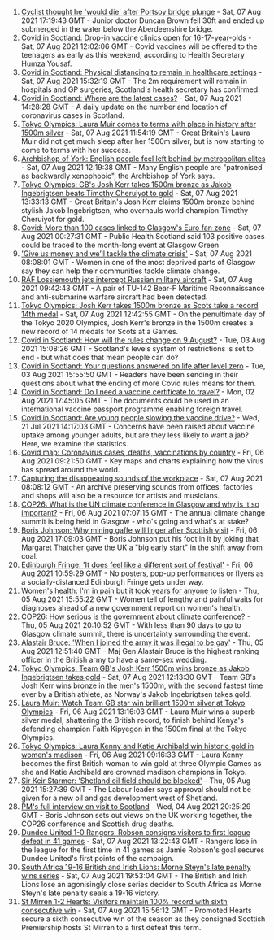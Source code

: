 1. [Cyclist thought he 'would die' after Portsoy bridge plunge](https://www.bbc.co.uk/news/uk-scotland-north-east-orkney-shetland-58129268) - Sat, 07 Aug 2021 17:19:43 GMT - Junior doctor Duncan Brown fell 30ft and ended up submerged in the water below the Aberdeenshire bridge.
2. [Covid in Scotland: Drop-in vaccine clinics open for 16-17-year-olds](https://www.bbc.co.uk/news/uk-scotland-58128523) - Sat, 07 Aug 2021 12:02:06 GMT - Covid vaccines will be offered to the teenagers as early as this weekend, according to Health Secretary Humza Yousaf.
3. [Covid in Scotland: Physical distancing to remain in healthcare settings](https://www.bbc.co.uk/news/uk-scotland-58130484) - Sat, 07 Aug 2021 15:32:19 GMT - The 2m requirement will remain in hospitals and GP surgeries, Scotland's health secretary has confirmed.
4. [Covid in Scotland: Where are the latest cases?](https://www.bbc.co.uk/news/uk-scotland-53511877) - Sat, 07 Aug 2021 14:28:28 GMT - A daily update on the number and location of coronavirus cases in Scotland.
5. [Tokyo Olympics: Laura Muir comes to terms with place in history after 1500m silver](https://www.bbc.co.uk/sport/olympics/58128808) - Sat, 07 Aug 2021 11:54:19 GMT - Great Britain's Laura Muir did not get much sleep after her 1500m silver, but is now starting to come to terms with her success.
6. [Archbishop of York: English people feel left behind by metropolitan elites](https://www.bbc.co.uk/news/uk-58127256) - Sat, 07 Aug 2021 12:19:38 GMT - Many English people are "patronised as backwardly xenophobic", the Archbishop of York says.
7. [Tokyo Olympics: GB's Josh Kerr takes 1500m bronze as Jakob Ingebrigtsen beats Timothy Cheruiyot to gold](https://www.bbc.co.uk/sport/olympics/58129524) - Sat, 07 Aug 2021 13:33:13 GMT - Great Britain's Josh Kerr claims 1500m bronze behind stylish Jakob Ingebrigtsen, who overhauls world champion Timothy Cheruiyot for gold.
8. [Covid: More than 100 cases linked to Glasgow's Euro fan zone](https://www.bbc.co.uk/news/uk-scotland-glasgow-west-58118134) - Sat, 07 Aug 2021 00:27:31 GMT - Public Health Scotland said 103 positive cases could be traced to the month-long event at Glasgow Green
9. ['Give us money and we’ll tackle the climate crisis'](https://www.bbc.co.uk/news/uk-scotland-58102100) - Sat, 07 Aug 2021 08:08:01 GMT - Women in one of the most deprived parts of Glasgow say they can help their communities tackle climate change.
10. [RAF Lossiemouth jets intercept Russian military aircraft](https://www.bbc.co.uk/news/uk-scotland-north-east-orkney-shetland-58116631) - Sat, 07 Aug 2021 09:42:43 GMT - A pair of TU-142 Bear-F Maritime Reconnaissance and anti-submarine warfare aircraft had been detected.
11. [Tokyo Olympics: Josh Kerr takes 1500m bronze as Scots take a record 14th medal](https://www.bbc.co.uk/sport/olympics/58127470) - Sat, 07 Aug 2021 12:42:55 GMT - On the penultimate day of the Tokyo 2020 Olympics, Josh Kerr's bronze in the 1500m creates a new record of 14 medals for Scots at a Games.
12. [Covid in Scotland: How will the rules change on 9 August?](https://www.bbc.co.uk/news/uk-scotland-53166816) - Tue, 03 Aug 2021 15:08:26 GMT - Scotland's levels system of restrictions is set to end - but what does that mean people can do?
13. [Covid in Scotland: Your questions answered on life after level zero](https://www.bbc.co.uk/news/uk-scotland-58071989) - Tue, 03 Aug 2021 15:55:50 GMT - Readers have been sending in their questions about what the ending of more Covid rules means for them.
14. [Covid in Scotland: Do I need a vaccine certificate to travel?](https://www.bbc.co.uk/news/uk-scotland-57519070) - Mon, 02 Aug 2021 17:45:05 GMT - The documents could be used in an international vaccine passport programme enabling foreign travel.
15. [Covid in Scotland: Are young people slowing the vaccine drive?](https://www.bbc.co.uk/news/uk-scotland-57915106) - Wed, 21 Jul 2021 14:17:03 GMT - Concerns have been raised about vaccine uptake among younger adults, but are they less likely to want a jab? Here, we examine the statistics.
16. [Covid map: Coronavirus cases, deaths, vaccinations by country](https://www.bbc.co.uk/news/world-51235105) - Fri, 06 Aug 2021 09:21:50 GMT - Key maps and charts explaining how the virus has spread around the world.
17. [Capturing the disappearing sounds of the workplace](https://www.bbc.co.uk/news/uk-scotland-tayside-central-58056235) - Sat, 07 Aug 2021 08:08:12 GMT - An archive preserving sounds from offices, factories and shops will also be a resource for artists and musicians.
18. [COP26: What is the UN climate conference in Glasgow and why is it so important?](https://www.bbc.co.uk/news/science-environment-56901261) - Fri, 06 Aug 2021 07:07:15 GMT - The annual climate change summit is being held in Glasgow - who's going and what's at stake?
19. [Boris Johnson: Why mining gaffe will linger after Scottish visit](https://www.bbc.co.uk/news/uk-scotland-58117514) - Fri, 06 Aug 2021 17:09:03 GMT - Boris Johnson put his foot in it by joking that Margaret Thatcher gave the UK a "big early start" in the shift away from coal.
20. [Edinburgh Fringe: 'It does feel like a different sort of festival'](https://www.bbc.co.uk/news/uk-scotland-edinburgh-east-fife-58114299) - Fri, 06 Aug 2021 10:59:29 GMT - No posters, pop-up performances or flyers as a socially-distanced Edinburgh Fringe gets under way.
21. [Women's health: I'm in pain but it took years for anyone to listen](https://www.bbc.co.uk/news/uk-scotland-58101414) - Thu, 05 Aug 2021 15:55:22 GMT - Women tell of lengthy and painful waits for diagnoses ahead of a new government report on women's health.
22. [COP26: How serious is the government about climate conference?](https://www.bbc.co.uk/news/uk-politics-58107010) - Thu, 05 Aug 2021 20:10:52 GMT - With less than 90 days to go to Glasgow climate summit, there is uncertainty surrounding the event.
23. [Alastair Bruce: 'When I joined the army it was illegal to be gay'](https://www.bbc.co.uk/news/uk-scotland-edinburgh-east-fife-58081185) - Thu, 05 Aug 2021 12:51:40 GMT - Maj Gen Alastair Bruce is the highest ranking officer in the British army to have a same-sex wedding.
24. [Tokyo Olympics: Team GB's Josh Kerr 1500m wins bronze as Jakob Ingebrigtsen takes gold](https://www.bbc.co.uk/sport/av/olympics/58128309) - Sat, 07 Aug 2021 12:13:30 GMT - Team GB's Josh Kerr wins bronze in the men's 1500m, with the second fastest time ever by a British athlete, as Norway's Jakob Ingebrigtsen takes gold.
25. [Laura Muir: Watch Team GB star win brilliant 1500m silver at Tokyo Olympics](https://www.bbc.co.uk/sport/av/olympics/58119293) - Fri, 06 Aug 2021 13:16:03 GMT - Laura Muir wins a superb silver medal, shattering the British record, to finish behind Kenya's defending champion Faith Kipyegon in the 1500m final at the Tokyo Olympics.
26. [Tokyo Olympics: Laura Kenny and Katie Archibald win historic gold in women's madison](https://www.bbc.co.uk/sport/av/olympics/58113831) - Fri, 06 Aug 2021 09:16:33 GMT - Laura Kenny becomes the first British woman to win gold at three Olympic Games as she and Katie Archibald are crowned madison champions in Tokyo.
27. [Sir Keir Starmer: 'Shetland oil field should be blocked'](https://www.bbc.co.uk/news/uk-scotland-58103993) - Thu, 05 Aug 2021 15:27:39 GMT - The Labour leader says approval should not be given for a new oil and gas development west of Shetland.
28. [PM's full interview on visit to Scotland](https://www.bbc.co.uk/news/uk-scotland-58094228) - Wed, 04 Aug 2021 20:25:29 GMT - Boris Johnson sets out views on the UK working together, the COP26 conference and Scottish drug deaths.
29. [Dundee United 1-0 Rangers: Robson consigns visitors to first league defeat in 41 games](https://www.bbc.co.uk/sport/football/58036410) - Sat, 07 Aug 2021 13:22:43 GMT - Rangers lose in the league for the first time in 41 games as Jamie Robson's goal secures Dundee United's first points of the campaign.
30. [South Africa 19-16 British and Irish Lions: Morne Steyn's late penalty wins series](https://www.bbc.co.uk/sport/rugby-union/58130765) - Sat, 07 Aug 2021 19:53:04 GMT - The British and Irish Lions lose an agonisingly close series decider to South Africa as Morne Steyn's late penalty seals a 19-16 victory.
31. [St Mirren 1-2 Hearts: Visitors maintain 100% record with sixth consecutive win](https://www.bbc.co.uk/sport/football/58036405) - Sat, 07 Aug 2021 15:56:12 GMT - Promoted Hearts secure a sixth consecutive win of the season as they consigned Scottish Premiership hosts St Mirren to a first defeat this term.
